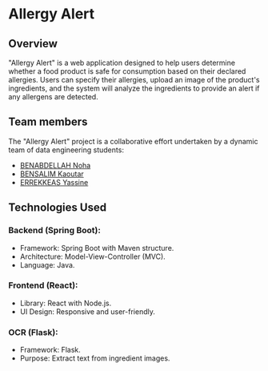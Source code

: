 # Allergy Alert
## Overview 
"Allergy Alert" is a web application designed to help users determine whether a food product is safe for consumption based on their declared allergies. Users can specify their allergies, upload an image of the product's ingredients, and the system will analyze the ingredients to provide an alert if any allergens are detected.
## Team members 
The "Allergy Alert" project is a collaborative effort undertaken by a dynamic team of data engineering students:
- [BENABDELLAH Noha](https://github/nohabenabdellah)
- [BENSALIM Kaoutar](https://github.com/BENSALIMKaoutar)
- [ERREKKEAS Yassine](https://github.com/yassineerrakkas)
## Technologies Used
### Backend (Spring Boot):
* Framework: Spring Boot with Maven structure.
* Architecture: Model-View-Controller (MVC).
* Language: Java.
### Frontend (React):
* Library: React with Node.js.
* UI Design: Responsive and user-friendly.
### OCR (Flask):
* Framework: Flask.
* Purpose: Extract text from ingredient images.

